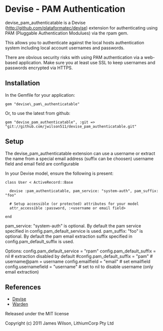 Devise - PAM Authentication
===========================

devise\_pam\_authenticatable is a Devise (http://github.com/plataformatec/devise)
extension for authenticating using PAM (Pluggable Authentication Modulues)
via the rpam gem.

This allows you to authenticate against the local hosts authentication
system including local account usernames and passwords.

There are obvious security risks with using PAM authentication via a
web-based application. Make sure you at least use SSL to keep usernames and
passwords encrypted via HTTPS.

Installation
------------

In the Gemfile for your application:

    gem "devise\_pam\_authenticatable"

Or, to use the latest from github:

    gem "devise_pam_authenticatable", :git => "git://github.com/jwilson511/devise_pam_authenticatable.git"

Setup
-----

The devise_pam_authenticatable extension can use a username or extract the name from a special email address (suffix can be choosen)
username field and email field are configurable

In your Devise model, ensure the following is present:

    class User < ActiveRecord::Base

      devise :pam_authenticatable, pam_service: "system-auth", pam_suffix: "foo"

      # Setup accessible (or protected) attributes for your model
      attr_accessible :password, :<username or email field>

    end

pam_service: "system-auth" is optional. By default the pam service specified in config.pam_default_service is used.
pam_suffix: "foo" is optional. By default the pam email extraction suffix specified in config.pam_default_suffix is used.

Options:
  config.pam_default_service = "rpam"
  config.pam_default_suffix = nil # extraction disabled by default
  #config.pam_default_suffix = "pam" # username@pam = username
  config.emailfield = "email" # set emailfield
  config.usernamefield = "username" # set to nil to disable username (only email extraction)

References
----------

* [Devise](http://github.com/plataformatec/devise)
* [Warden](http://github.com/hassox/warden)


Released under the MIT license

Copyright (c) 2011 James Wilson, LithiumCorp Pty Ltd
